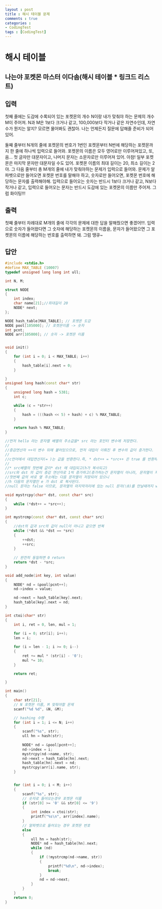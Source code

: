 ```yaml
---
layout : post
title : 해시 테이블 문제
comments : true
categories : 
- CodingTest
tags : [CodingTest]
---
```


# 해시 테이블
## 나는야 포켓몬 마스터 이다솜(해시 테이블 * 링크드 리스트)

## 입력
첫째 줄에는 도감에 수록되어 있는 포켓몬의 개수 N이랑 내가 맞춰야 하는 문제의 개수 M이 주어져. N과 M은 1보다 크거나 같고, 100,000보다 작거나 같은 자연수인데, 자연수가 뭔지는 알지? 모르면 물어봐도 괜찮아. 나는 언제든지 질문에 답해줄 준비가 되어있어.

둘째 줄부터 N개의 줄에 포켓몬의 번호가 1번인 포켓몬부터 N번에 해당하는 포켓몬까지 한 줄에 하나씩 입력으로 들어와. 포켓몬의 이름은 모두 영어로만 이루어져있고, 또, 음... 첫 글자만 대문자이고, 나머지 문자는 소문자로만 이루어져 있어. 아참! 일부 포켓몬은 마지막 문자만 대문자일 수도 있어. 포켓몬 이름의 최대 길이는 20, 최소 길이는 2야. 그 다음 줄부터 총 M개의 줄에 내가 맞춰야하는 문제가 입력으로 들어와. 문제가 알파벳으로만 들어오면 포켓몬 번호를 말해야 하고, 숫자로만 들어오면, 포켓몬 번호에 해당하는 문자를 출력해야해. 입력으로 들어오는 숫자는 반드시 1보다 크거나 같고, N보다 작거나 같고, 입력으로 들어오는 문자는 반드시 도감에 있는 포켓몬의 이름만 주어져. 그럼 화이팅!!!

## 출력
첫째 줄부터 차례대로 M개의 줄에 각각의 문제에 대한 답을 말해줬으면 좋겠어!!!. 입력으로 숫자가 들어왔다면 그 숫자에 해당하는 포켓몬의 이름을, 문자가 들어왔으면 그 포켓몬의 이름에 해당하는 번호를 출력하면 돼. 그럼 땡큐~


## 답안

```cpp
#include <stdio.h>
#define MAX_TABLE (10007)
typedef unsigned long long int ull;

int N, M;

struct NODE
{
    int index;
    char name[21];//최대길이 20
    NODE* next;
};

NODE hash_table[MAX_TABLE]; // 포켓몬 도감
NODE pool[105000]; // 포켓몬이름 -> 숫자
int pcnt;
NODE arr[105000]; // 숫자 -> 포켓몬 이름   


void init()
{
    for (int i = 0; i < MAX_TABLE; i++) 
    {
        hash_table[i].next = 0;
    }

}
unsigned long hash(const char* str)
{
    unsigned long hash = 5381;
    int c;

    while (c = *str++)
    {
        hash = (((hash << 5) + hash) + c) % MAX_TABLE;
    }

    return hash % MAX_TABLE;
}

//먼저 hello 라는 문자열 배열의 주소값을* src 라는 포인터 변수에 저장한다.
//
//증감연산자 ++이 변수 뒤에 붙어있으므로, 먼저 대입이 이뤄진 후 변수의 값이 증가한다.
//
//c언어에서 대입연산자(= )는 값을 반환한다.즉, * dst++ = *src++ 은 true 를 반환하므로, while 내부에 있으면 while 문이 계속 돌아간다.
//
//* src배열의 첫번째 값이* dst 에 대입되고(h가 복사되고)
//src와 dst 의 값이 증감 연산자로 1씩 증가하고(증가하는건 문자열이 아니라, 문자열이 저장된 주소값이 증가한다)
//첫번째 값의 바로 옆 주소에는 다음 문자열이 저장되어 있으니
//h 다음의 문자열인 e 가 dst 로 복사된다.
//null 문자는 false 이므로, 문자열의 마지막자리에 있는 null 문자(\0)를 만날때까지 while 문이 반복된다.

void mystrcpy(char* dst, const char* src)
{
    while (*dst++ = *src++);
}

int mystrcmp(const char* dst, const char* src)
{
    //dst의 값과 src의 값이 null이 아니고 같으면 반복
    while (*dst && *dst == *src)
    {
        ++dst;
        ++src;
    }
       
    // 완전히 동일하면 0 return
    return *dst - *src;
}

void add_node(int key, int value)
{
    NODE* nd = &pool[pcnt++];
    nd->index = value;

    nd->next = hash_table[key].next;
    hash_table[key].next = nd;
}

int ctoi(char* str)
{
    int i, ret = 0, len, mul = 1;
    
    for (i = 0; str[i]; i++);
    len = i;

    for (i = len - 1; i >= 0; i--)
    {
        ret += mul * (str[i] - '0');
        mul *= 10;
    }

    return ret;

}

int main()
{
    char str[21];
    // N 포켓몬 이름, M 맞춰야할 문제
    scanf("%d %d", &N, &M);

    // hashing 수행
    for (int i = 1; i <= N; i++)
    {
        scanf("%s", str);
        ull hn = hash(str);
        
        NODE* nd = &pool[pcnt++];
        nd->index = i;
        mystrcpy(nd->name, str);
        nd->next = hash_table[hn].next;
        hash_table[hn].next = nd;
        mystrcpy(arr[i].name, str);
    }


    for (int i = 0; i < M; i++)
    {
        scanf("%s", str);
        // 숫자로 들어오는경우 포켓몬 이름
        if (str[0] >= '0' && str[0] <= '9')
        {
            int index = ctoi(str);
            printf("%s\n", arr[index].name);
        }
        // 알파벳으로 들어오는 경우 포켓몬 번호
        else
        {
            ull hn = hash(str);
            NODE* nd = hash_table[hn].next;
            while (nd)
            {
                if (!mystrcmp(nd->name, str))
                {
                    printf("%d\n", nd->index);
                    break;
                }
                nd = nd->next;
            }
        }
    }
    return 0;
}   

```